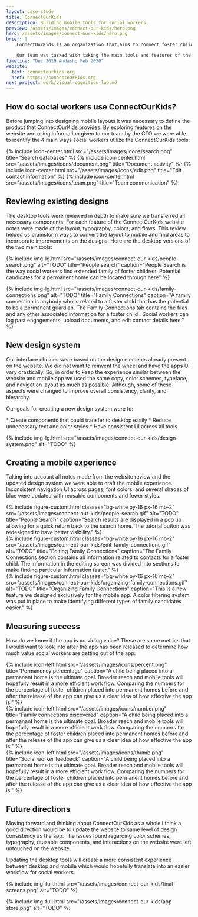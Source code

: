 ```yaml
---
layout: case-study
title: ConnectOurKids
description: Building mobile tools for social workers.
preview: /assets/images/connect-our-kids/hero.png
hero: /assets/images/connect-our-kids/hero.png
brief: |
    ConnectOurKids is an organization that aims to connect foster children with a permanent home. Their organization provides free tools to social workers to help expedite their work.

    Our team was tasked with taking the main tools and features of the ConnectOurKids website and convert them into a mobile app. We had weekly meetings with the CTO of ConnectOurKids.
timeline: "Dec 2019 &ndash; Feb 2020"
website:
  text: connectourkids.org
  href: https://connectourkids.org
next_project: work/visual-cognition-lab.md
---
```


## How do social workers use ConnectOurKids?

Before jumping into designing mobile layouts it was necessary to define the product that ConnectOurKids provides. By exploring features on the website and using information given to our team by the CTO we were able to identify the 4 main ways social workers utilize the ConnectOurKids tools:

<div class="md:col-start-3 md:col-span-8 grid grid-cols-2 md:grid-cols-4 grid-auto-rows-fr my-32 text-center">
  {%
    include
    icon-center.html
    src="/assets/images/icons/search.png"
    title="Search databases"
  %}
  {%
    include
    icon-center.html
    src="/assets/images/icons/document.png"
    title="Document activity"
  %}
  {%
    include
    icon-center.html
    src="/assets/images/icons/edit.png"
    title="Edit contact information"
  %}
  {%
    include
    icon-center.html
    src="/assets/images/icons/team.png"
    title="Team communication"
  %}
</div>

## Reviewing existing designs

The desktop tools were reviewed in depth to make sure we transferred all necessary components. For each feature of the ConnectOurKids website notes were made of the layout, typography, colors, and flows. This review helped us brainstorm ways to convert the layout to mobile and find areas to incorporate improvements on the designs. Here are the desktop versions of the two main tools:

{%
  include
  img-lg.html
  src="/assets/images/connect-our-kids/people-search.png"
  alt="TODO"
  title="People search"
  caption="People Search is the way social workers find extended family of foster children. Potential candidates for a permanent home can be located through here"
%}

{%
  include
  img-lg.html
  src="/assets/images/connect-our-kids/family-connections.png"
  alt="TODO"
  title="Family Connections"
  caption="A family connection is anybody who is related to a foster child that has the potential to be a permanent guardian. The Family Connections tab contains the files and any other associated information for a foster child . Social workers can log past engagements, upload documents, and edit contact details here."
%}

## New design system

Our interface choices were based on the design elements already present on the website. We did not want to reinvent the wheel and have the apps UI vary drastically. So, in order to keep the experience similar between the website and mobile app we used the same copy, color schemes, typeface, and navigation layout as much as possible. Although, some of these aspects were changed to improve overall consistency, clarity, and hierarchy.

<p class="text-white font-bold mt-12">Our goals for creating a new design system were to:</p>
* Create components that could transfer to desktop easily
* Reduce unnecessary text and color styles
* Have consistent UI across all tools

{%
  include
  img-lg.html
  src="/assets/images/connect-our-kids/design-system.png"
  alt="TODO"
%}

## Creating a mobile experience

Taking into account all notes made from the website review and the updated design system we were able to craft the mobile experience. Inconsistent navigation UI across pages, font colors, and several shades of blue were updated with reusable components and fewer styles.

<div class="md:col-start-2 md:col-span-10 grid grid-cols-1 md:grid-cols-2 grid-auto-rows-auto md:grid-rows-4 gap-x-18 gap-y-20 my-32">
  <div class="md:row-start-1 md:row-span-2">
    {%
      include
      figure-custom.html
      classes="bg-white py-16 px-16 mb-2"
      src="/assets/images/connect-our-kids/people-search.gif"
      alt="TODO"
      title="People Search"
      caption="Search results are displayed in a pop up allowing for a quick return back to the search home. The tutorial button was redesigned to have better visibility."
    %}
  </div>
  <div class="md:row-start-2 md:row-span-2">
    {%
      include
      figure-custom.html
      classes="bg-white py-16 px-16 mb-2"
      src="/assets/images/connect-our-kids/edit-family-connections.gif"
      alt="TODO"
      title="Editing Family Connections"
      caption="The Family Connections section contains all information related to contacts for a foster child. The information in the editing screen was divided into sections to make finding particular information faster."
    %}
  </div>
  <div class="md:row-start-3 md:row-span-2">
    {%
      include
      figure-custom.html
      classes="bg-white py-16 px-16 mb-2"
      src="/assets/images/connect-our-kids/organizing-family-connections.gif"
      alt="TODO"
      title="Organizing Family Connections"
      caption="This is a new feature we designed exclusively for the mobile app. A color filtering system was put in place to make identifying different types of family candidates easier."
    %}
  </div>
</div>

## Measuring success

How do we know if the app is providing value? These are some metrics that I would want to look into after the app has been released to determine how much value social workers are getting out of the app:

<div class="md:col-start-3 md:col-span-8 grid grid-cols-1 md:grid-cols-2 grid-auto-rows-auto md:grid-rows-2 gap-x-20 gap-y-20 my-32">
  <div class="md:col-start-1 md:col-span-1">
    {%
      include
      icon-left.html
      src="/assets/images/icons/percent.png"
      title="Permanency percentage"
      caption="A child being placed into a permanant home is the ultimate goal. Broader reach and mobile tools will hopefully result in a more efficient work flow. Comparing the numbers for the percentage of foster children placed into permanent homes before and after the release of the app can give us a clear idea of how effective the app is."
    %}
  </div>
  <div class="md:col-start-2 md:col-span-1">
    {%
      include
      icon-left.html
      src="/assets/images/icons/number.png"
      title="Family connections discovered"
      caption="A child being placed into a permanant home is the ultimate goal. Broader reach and mobile tools will hopefully result in a more efficient work flow. Comparing the numbers for the percentage of foster children placed into permanent homes before and after the release of the app can give us a clear idea of how effective the app is."
    %}
  </div>
  <div class="md:col-start-1 md:col-span-2">
    {%
      include
      icon-left.html
      src="/assets/images/icons/thumb.png"
      title="Social worker feedback"
      caption="A child being placed into a permanant home is the ultimate goal. Broader reach and mobile tools will hopefully result in a more efficient work flow. Comparing the numbers for the percentage of foster children placed into permanent homes before and after the release of the app can give us a clear idea of how effective the app is."
    %}
  </div>
</div>

## Future directions

Moving forward and thinking about ConnectOurKids as a whole I think a good direction would be to update the website to same level of design consistency as the app. The issues found regarding color schemes, typography, reusable components, and interactions on the website were left untouched on the website.

Updating the desktop tools will create a more consistent experience between desktop and mobile which would hopefully translate into an easier workflow for social workers.

{%
  include
  img-full.html
  src="/assets/images/connect-our-kids/final-screens.png"
  alt="TODO"
%}

{%
  include
  img-full.html
  src="/assets/images/connect-our-kids/app-store.png"
  alt="TODO"
%}

